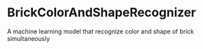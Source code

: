 # BrickColorAndShapeRecognizer
A machine learning model that recognize color and shape of brick simultaneously
